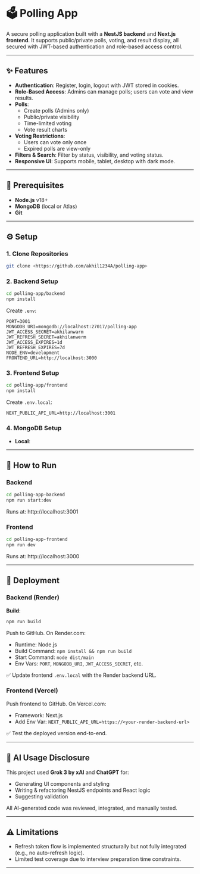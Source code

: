 
# 🗳️ Polling App

A secure polling application built with a **NestJS backend** and **Next.js frontend**. It supports public/private polls, voting, and result display, all secured with JWT-based authentication and role-based access control.

---

## ✨ Features

- **Authentication**: Register, login, logout with JWT stored in cookies.
- **Role-Based Access**: Admins can manage polls; users can vote and view results.
- **Polls**:
  - Create polls (Admins only)
  - Public/private visibility
  - Time-limited voting
  - Vote result charts
- **Voting Restrictions**:
  - Users can vote only once
  - Expired polls are view-only
- **Filters & Search**: Filter by status, visibility, and voting status.
- **Responsive UI**: Supports mobile, tablet, desktop with dark mode.

---

## 🧰 Prerequisites

- **Node.js** v18+  
- **MongoDB** (local or Atlas)  
- **Git**

---

## ⚙️ Setup

### 1. Clone Repositories

```bash
git clone <https://github.com/akhil1234A/polling-app>

```

### 2. Backend Setup

```bash
cd polling-app/backend
npm install
```

Create `.env`:

```env
PORT=3001
MONGODB_URI=mongodb://localhost:27017/polling-app
JWT_ACCESS_SECRET=akhilanwarm
JWT_REFRESH_SECRET=akhilanwerm
JWT_ACCESS_EXPIRES=1d
JWT_REFRESH_EXPIRES=7d
NODE_ENV=development
FRONTEND_URL=http://localhost:3000
```

### 3. Frontend Setup

```bash
cd polling-app/frontend
npm install
```

Create `.env.local`:

```env
NEXT_PUBLIC_API_URL=http://localhost:3001
```

### 4. MongoDB Setup

- **Local**: 

---

## 🚀 How to Run

### Backend

```bash
cd polling-app-backend
npm run start:dev
```

Runs at: http://localhost:3001

### Frontend

```bash
cd polling-app-frontend
npm run dev
```

Runs at: http://localhost:3000

---


## 🚀 Deployment

### Backend (Render)

**Build**:

```bash
npm run build
```

Push to GitHub. On Render.com:

- Runtime: Node.js
- Build Command: `npm install && npm run build`
- Start Command: `node dist/main`
- Env Vars: `PORT`, `MONGODB_URI`, `JWT_ACCESS_SECRET`, etc.

✅ Update frontend `.env.local` with the Render backend URL.

### Frontend (Vercel)

Push frontend to GitHub. On Vercel.com:

- Framework: Next.js
- Add Env Var: `NEXT_PUBLIC_API_URL=https://<your-render-backend-url>`

✅ Test the deployed version end-to-end.

---

## 🤖 AI Usage Disclosure

This project used **Grok 3 by xAI** and **ChatGPT** for:

- Generating UI components and styling
- Writing & refactoring NestJS endpoints and React logic
- Suggesting validation


All AI-generated code was reviewed, integrated, and manually tested.

---

## ⚠️ Limitations

- Refresh token flow is implemented structurally but not fully integrated (e.g., no auto-refresh logic).
- Limited test coverage due to interview preparation time constraints.

---


